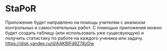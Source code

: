 # StaPoR
Приложение будет направлено на помощь учителям с анализом контрольных и самостоятельных работ.
С помощью приложения можно будет создать таблицу (или использовать уже сущесвующую) и получить
статистику по работе на каждого ученика или задачу.
https://disk.yandex.ru/d/AAKBIFd8Z78zDw
